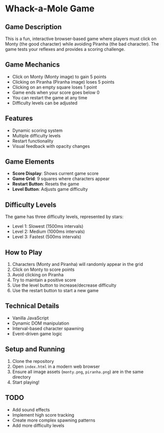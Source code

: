 # Whack-a-Mole Game

## Game Description
This is a fun, interactive browser-based game where players must click on Monty (the good character) while avoiding Piranha (the bad character). The game tests your reflexes and provides a scoring challenge.

## Game Mechanics
- Click on Monty (Monty image) to gain 5 points
- Clicking on Piranha (Piranha image) loses 5 points
- Clicking on an empty square loses 1 point
- Game ends when your score goes below 0
- You can restart the game at any time
- Difficulty levels can be adjusted

## Features
- Dynamic scoring system
- Multiple difficulty levels
- Restart functionality
- Visual feedback with opacity changes

## Game Elements
- **Score Display**: Shows current game score
- **Game Grid**: 9 squares where characters appear
- **Restart Button**: Resets the game
- **Level Button**: Adjusts game difficulty

## Difficulty Levels
The game has three difficulty levels, represented by stars:
- Level 1: Slowest (1500ms intervals)
- Level 2: Medium (1000ms intervals)
- Level 3: Fastest (500ms intervals)

## How to Play
1. Characters (Monty and Piranha) will randomly appear in the grid
2. Click on Monty to score points
3. Avoid clicking on Piranha
4. Try to maintain a positive score
5. Use the level button to increase/decrease difficulty
6. Use the restart button to start a new game

## Technical Details
- Vanilla JavaScript
- Dynamic DOM manipulation
- Interval-based character spawning
- Event-driven game logic

## Setup and Running
1. Clone the repository
2. Open `index.html` in a modern web browser
3. Ensure all image assets (`monty.png`, `piranha.png`) are in the same directory
4. Start playing!

## TODO
- Add sound effects
- Implement high score tracking
- Create more complex spawning patterns
- Add more difficulty levels


